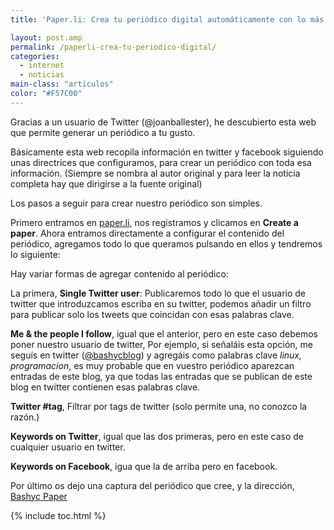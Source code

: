 ```yaml
---
title: 'Paper.li: Crea tu periódico digital automáticamente con lo más relevante de Twitter y Facebook'

layout: post.amp
permalink: /paperli-crea-tu-periodico-digital/
categories:
  - internet
  - noticias
main-class: "articulos"
color: "#F57C00"
---
```

<div class="iconews">
</div>

Gracias a un usuario de Twitter (@joanballester), he descubierto esta web que permite generar un periódico a tu gusto.

Básicamente esta web recopila información en twitter y facebook siguiendo unas directrices que configuramos, para crear un periódico con toda esa información. (Siempre se nombra al autor original y para leer la noticia completa hay que dirigirse a la fuente original)

Los pasos a seguir para crear nuestro periódico son simples.

Primero entramos en [paper.li][1], nos registramos y clicamos en **Create a paper**. Ahora entramos directamente a configurar el contenido del periódico, agregamos todo lo que queramos pulsando en ellos y tendremos lo siguiente:


<!--ad-->
<div class="separator" style="clear: both; text-align: center;">
<a href="https://2.bp.blogspot.com/-qijtnO2I-UM/TdTIPXp6QJI/AAAAAAAAAgc/SRBe5Je3KRE/s1600/paper.png" imageanchor="1" style="margin-left:1em; margin-right:1em"><amp-img on="tap:lightbox1" role="button" tabindex="0" layout="responsive"  height="259" width="400" src="https://2.bp.blogspot.com/-qijtnO2I-UM/TdTIPXp6QJI/AAAAAAAAAgc/SRBe5Je3KRE/s400/paper.png" /></a>
</div>

Hay variar formas de agregar contenido al periódico:

La primera, **Single Twitter user**: Publicaremos todo lo que el usuario de twitter que introduzcamos escriba en su twitter, podemos añadir un filtro para publicar solo los tweets que coincidan con esas palabras clave.

**Me & the people I follow**, igual que el anterior, pero en este caso debemos poner nuestro usuario de twitter, Por ejemplo, si señaláis esta opción, me seguís en twitter ([@bashycblog][2]) y agregáis como palabras clave *linux, programacion*, es muy probable que en vuestro periódico aparezcan entradas de este blog, ya que todas las entradas que se publican de este blog en twitter contienen esas palabras clave.

**Twitter #tag**, Filtrar por tags de twitter (solo permite una, no conozco la razón.)

**Keywords on Twitter**, igual que las dos primeras, pero en este caso de cualquier usuario en twitter.

**Keywords on Facebook**, igua que la de arriba pero en facebook.

Por último os dejo una captura del periódico que cree, y la dirección, [Bashyc Paper][3]

<div class="separator" style="clear: both; text-align: center;">
<a href="https://1.bp.blogspot.com/-AmaJZNgtmN0/TdTLZ3tDNQI/AAAAAAAAAgk/QOeg7E2tbuY/s1600/peperbashyc.png" imageanchor="1" style="margin-left:1em; margin-right:1em"><amp-img on="tap:lightbox1" role="button" tabindex="0" layout="responsive"  height="343" width="400" src="https://1.bp.blogspot.com/-AmaJZNgtmN0/TdTLZ3tDNQI/AAAAAAAAAgk/QOeg7E2tbuY/s400/peperbashyc.png" /></a>
</div>



 [1]: http://paper.li/
 [2]: https://twitter.com/#!/bashycBlog
 [3]: http://paper.li/bashycBlog/1305713883

{% include toc.html %}
